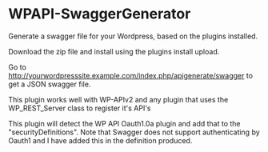 # WPAPI-SwaggerGenerator
Generate a swagger file for your Wordpress, based on the plugins installed.

Download the zip file and install using the plugins install upload.

Go to http://yourwordpresssite.example.com/index.php/apigenerate/swagger to get 
a JSON swagger file.

This plugin works well with WP-APIv2 and any plugin that uses the WP_REST_Server
class to register it's API's

This plugin will detect the WP API Oauth1.0a plugin and add that to the "securityDefinitions". Note that Swagger does not support authenticating by Oauth1 and I have added this in the definition produced.
